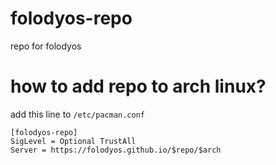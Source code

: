 # folodyos-repo
repo for folodyos
# how to add repo to arch linux?
add this line to `/etc/pacman.conf`
```
[folodyos-repo]
SigLevel = Optional TrustAll
Server = https://folodyos.github.io/$repo/$arch
```
